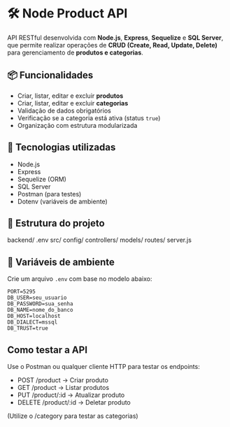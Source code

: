# 🛠️ Node Product API

API RESTful desenvolvida com **Node.js**, **Express**, **Sequelize** e **SQL Server**, que permite realizar operações de **CRUD (Create, Read, Update, Delete)** para gerenciamento de **produtos e categorias**.

## 📦 Funcionalidades

- Criar, listar, editar e excluir **produtos**
- Criar, listar, editar e excluir **categorias**
- Validação de dados obrigatórios
- Verificação se a categoria está ativa (status `true`)
- Organização com estrutura modularizada

## 🚀 Tecnologias utilizadas

- Node.js
- Express
- Sequelize (ORM)
- SQL Server
- Postman (para testes)
- Dotenv (variáveis de ambiente)

## 📁 Estrutura do projeto

backend/
   .env
   src/
      config/
      controllers/
      models/
      routes/
      server.js

## 🔐 Variáveis de ambiente

Crie um arquivo `.env` com base no modelo abaixo:

```env
PORT=5295
DB_USER=seu_usuario
DB_PASSWORD=sua_senha
DB_NAME=nome_do_banco
DB_HOST=localhost
DB_DIALECT=mssql
DB_TRUST=true
```

## Como testar a API

Use o Postman ou qualquer cliente HTTP para testar os endpoints:

- POST /product → Criar produto
- GET /product → Listar produtos
- PUT /product/:id → Atualizar produto
- DELETE /product/:id → Deletar produto

(Utilize o /category para testar as categorias)

